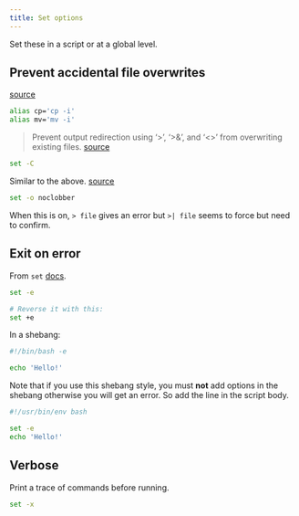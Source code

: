 ```yaml
---
title: Set options
---
```


Set these in a script or at a global level.

## Prevent accidental file overwrites

[source](https://unix.stackexchange.com/questions/452865/are-there-any-disadvantages-of-setting-noclobber)

```sh
alias cp='cp -i'
alias mv='mv -i'
```

> Prevent output redirection using ‘>’, ‘>&’, and ‘<>’ from overwriting existing files. [source](https://www.gnu.org/software/bash/manual/html_node/The-Set-Builtin.html#The-Set-Builtin)

```sh
set -C
```

Similar to the above. [source](https://www.cyberciti.biz/tips/howto-keep-file-safe-from-overwriting.html)

```sh
set -o noclobber
```

When this is on, `> file` gives an error but `>| file` seems to force but need to confirm.

## Exit on error

From `set` [docs](https://www.gnu.org/software/bash/manual/html_node/The-Set-Builtin.html#The-Set-Builtin).

```sh
set -e

# Reverse it with this:
set +e
```

In a shebang:

```sh
#!/bin/bash -e

echo 'Hello!'
```

Note that if you use this shebang style, you must **not** add options in the shebang otherwise you will get an error. So add the line in the script body.

```sh
#!/usr/bin/env bash

set -e
echo 'Hello!'
```


## Verbose

Print a trace of commands before running.

```sh
set -x
```
